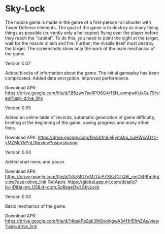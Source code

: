 # Sky-Lock

The mobile game is made in the genre of a first-person rail shooter with Tower Defense elements. The goal of the game is to destroy as many flying things as possible (currently only a helicopter) flying over the player before they reach the "capital". To do this, you need to point the sight at the target, wait for the missile to aim and fire. Further, the missile itself must destroy the target. The screenshots show only the work of the main mechanics of the game.

Version 0.07

Added blocks of information about the game. The initial gameplay has been complicated. Added data encryption. Improved performance.

Download APK: https://drive.google.com/file/d/1B6zwv7svRPO6G4r1SH_evmpwKiJxGu79/view?usp=drive_link

Version 0.05

Added an online table of records, automatic generation of game difficulty, briefing at the beginning of the game, saving progress and many other fixes.

Download APK: https://drive.google.com/file/d/1mLeEymQru_bJHWxADzz-yMZMcYkPnLDb/view?usp=sharing

Version 0.04

Added start menu and pause.

Download APK: https://drive.google.com/file/d/1rSzMGTvMZUoPZSSztGTQ6I_emDkPKmRg/view?usp=drive_link
GetApps: https://global.app.mi.com/details?lo=ID&la=en_US&id=com.SoRageOwl.SkyLock

Version 0.03

Basic mechanics of the game.

Download APK: https://drive.google.com/file/d/14bskPaSzk3W8vohigwA34f1rj51thZAs/view?usp=drive_link

